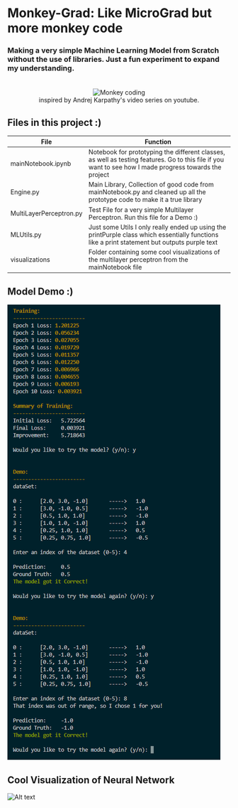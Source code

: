 # Monkey-Grad: Like MicroGrad but more monkey code
<h3>
Making a very simple Machine Learning Model from Scratch without the use of libraries. Just a fun experiment to expand my understanding. <br><br>
</h3> 
<p align="center">
  <img src="https://github.com/Mondkurry/ML-from-scratch/assets/30964417/516a3419-5fde-4365-b13c-c5f8eb44aed6" alt="Monkey coding" width="30%" height="auto"><br>
  inspired by Andrej Karpathy's video series on youtube.
</p>
<h2>
  Files in this project :)
</h2>

|File                       |   Function                                                                                                                                                |
----------------------------|---------------------------------------------------------------------------------------------------------------------------------------------------------- |
|mainNotebook.ipynb         |   Notebook for prototyping the different classes, as well as testing features. Go to this file if you want to see how I made progress towards the project |
Engine.py                   |   Main Library, Collection of good code from mainNotebook.py and cleaned up all the prototype code to make it a true library                              |
MultiLayerPerceptron.py     |   Test File for a very simple Multilayer Perceptron. Run this file for a Demo :)                                                                          |
MLUtils.py                  |   Just some Utils I only really ended up using the printPurple class which essentially functions like a print statement but outputs purple text           |
visualizations              |   Folder containing some cool visualizations of the multilayer perceptron from the mainNotebook file                                                      |

## Model Demo :)
![Alt text](visualizations/image.png)

## Cool Visualization of Neural Network

![Alt text](visualizations/goodLookingGraph-1.png)
